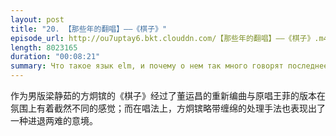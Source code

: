 ```yaml
---
layout: post
title: "20. 【那些年的翻唱】——《棋子》"
episode_url: http://ou7uptay6.bkt.clouddn.com/【那些年的翻唱】——《棋子》.m4a
length: 8023165 
duration: "00:08:21"
summary: Что такое язык elm, и почему о нем так много говорят последнее время? Какие проблемы js-разработчика он может решить? И правда ли утконос ядовит? Рассказывает Игорь Капков.
---
```

作为男版梁静茹的方炯镔的《棋子》经过了董运昌的重新编曲与原唱王菲的版本在氛围上有着截然不同的感觉；而在唱法上，方炯镔略带缠绵的处理手法也表现出了一种进退两难的意境。
